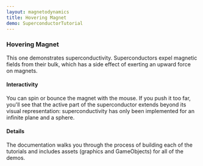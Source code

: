 ```yaml
---
layout: magnetodynamics
title: Hovering Magnet
demo: SuperconductorTutorial
---
```


<h3>Hovering Magnet</h3>

<p>This one demonstrates superconductivity.  Superconductors expel
  magnetic fields from their bulk, which has a side effect of exerting
  an upward force on magnets.</p>

<h4>Interactivity</h4>

<p>You can spin or bounce the magnet with the mouse.  If you push it
  too far, you'll see that the active part of the superconductor
  extends beyond its visual representation: superconductivity has only
  been implemented for an infinite plane and a sphere.</p>

<h4>Details</h4>

<p>The documentation walks you through the process of building each of
  the tutorials and includes assets (graphics and GameObjects) for
  all of the demos.</p>

